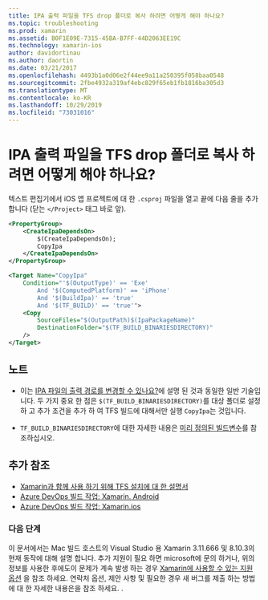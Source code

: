 ```yaml
---
title: IPA 출력 파일을 TFS drop 폴더로 복사 하려면 어떻게 해야 하나요?
ms.topic: troubleshooting
ms.prod: xamarin
ms.assetid: B0F1E09E-7315-45BA-B7FF-44D2063EE19C
ms.technology: xamarin-ios
author: davidortinau
ms.author: daortin
ms.date: 03/21/2017
ms.openlocfilehash: 4493b1a0d06e2f44ee9a11a250395f058baa0548
ms.sourcegitcommit: 2fbe4932a319af4ebc829f65eb1fb1816ba305d3
ms.translationtype: MT
ms.contentlocale: ko-KR
ms.lasthandoff: 10/29/2019
ms.locfileid: "73031016"
---
```

# <a name="how-can-i-copy-ipa-output-files-to-the-tfs-drop-folder"></a>IPA 출력 파일을 TFS drop 폴더로 복사 하려면 어떻게 해야 하나요?

텍스트 편집기에서 iOS 앱 프로젝트에 대 한 `.csproj` 파일을 열고 끝에 다음 줄을 추가 합니다 (닫는 `</Project>` 태그 바로 앞).

```xml
<PropertyGroup>
    <CreateIpaDependsOn>
        $(CreateIpaDependsOn);
        CopyIpa
    </CreateIpaDependsOn>
</PropertyGroup>

<Target Name="CopyIpa"
    Condition="'$(OutputType)' == 'Exe'
        And '$(ComputedPlatform)' == 'iPhone'
        And '$(BuildIpa)' == 'true'
        And '$(TF_BUILD)' == 'true'">
    <Copy
        SourceFiles="$(OutputPath)$(IpaPackageName)"
        DestinationFolder="$(TF_BUILD_BINARIESDIRECTORY)"
    />
</Target>
```

## <a name="notes"></a>노트

- 이는 [IPA 파일의 출력 경로를 변경할 수 있나요?](~/ios/troubleshooting/questions/ipa-output-path.md)에 설명 된 것과 동일한 일반 기술입니다. 두 가지 중요 한 점은 `$(TF_BUILD_BINARIESDIRECTORY)`를 대상 폴더로 설정 하 고 추가 조건을 추가 하 여 TFS 빌드에 대해서만 실행 `CopyIpa`는 것입니다.

- `TF_BUILD_BINARIESDIRECTORY`에 대한 자세한 내용은 [미리 정의된 빌드변수](https://docs.microsoft.com/azure/devops/pipelines/build/variables)를 참조하십시오.

## <a name="additional-references"></a>추가 참조

- [Xamarin과 함께 사용 하기 위해 TFS 설치에 대 한 설명서](https://docs.microsoft.com/azure/devops/repos/tfvc/overview)
- [Azure DevOps 빌드 작업: Xamarin. Android](https://docs.microsoft.com/azure/devops/pipelines/tasks/build/xamarin-android)
- [Azure DevOps 빌드 작업: Xamarin.ios](https://docs.microsoft.com/azure/devops/pipelines/tasks/build/xamarin-ios)

### <a name="next-steps"></a>다음 단계

이 문서에서는 Mac 빌드 호스트의 Visual Studio 용 Xamarin 3.11.666 및 8.10.3의 현재 동작에 대해 설명 합니다. 추가 지원이 필요 하면 microsoft에 문의 하거나, 위의 정보를 사용한 후에도이 문제가 계속 발생 하는 경우 [Xamarin에 사용할 수 있는 지원 옵션](~/cross-platform/troubleshooting/support-options.md) 을 참조 하세요. 연락처 옵션, 제안 사항 및 필요한 경우 새 버그를 제출 하는 방법에 대 한 자세한 내용은을 참조 하세요. .
